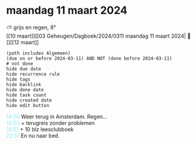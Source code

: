 # maandag 11 maart 2024

⛅ grijs en regen, 8°<br>[[10 maart]][[03 Geheugen/Dagboek/2024/0311 maandag 11 maart 2024| 📓 ]][[12 maart]]
```tasks
(path includes Algemeen)
(due on or before 2024-03-11) AND NOT (done before 2024-03-11)
# not done
hide due date
hide recurrence rule
hide tags
hide backlink
hide done date
hide task count
hide created date
hide edit button
```
<p style="padding-left: 2.7em; text-indent: -2.7em; margin: 0;"><font color=#8be9f3>14:50  </font>  Weer terug in Amsterdam. Regen... </p>   
<p style="padding-left: 2.7em; text-indent: -2.7em; margin: 0;"><font color=#8be9f3>14:50  </font>  + terugreis zonder problemen  </p>   
<p style="padding-left: 2.7em; text-indent: -2.7em; margin: 0;"><font color=#8be9f3>14:51  </font>  + 10 blz leesclubboek  </p>   
<p style="padding-left: 2.7em; text-indent: -2.7em; margin: 0;"><font color=#8be9f3>22:51  </font>  En nu naar bed. </p>   
